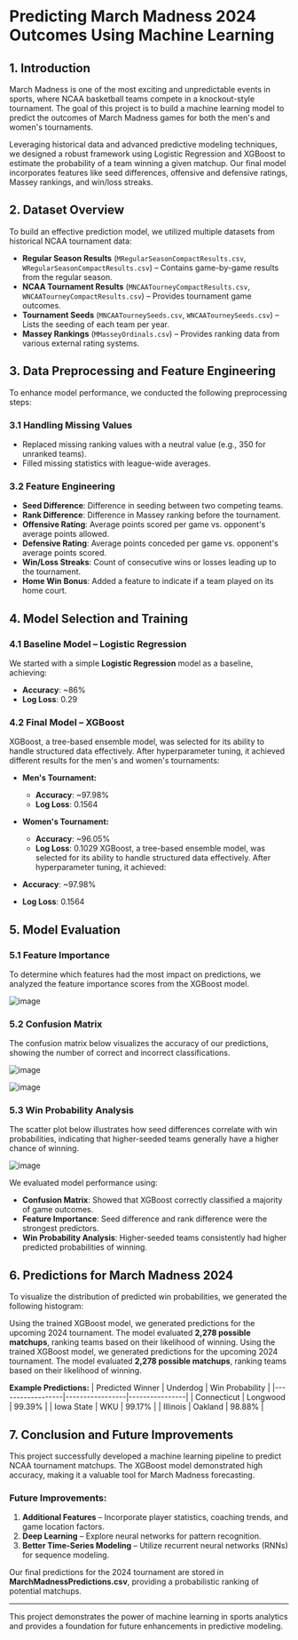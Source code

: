 # Predicting March Madness 2024 Outcomes Using Machine Learning

## 1. Introduction
March Madness is one of the most exciting and unpredictable events in sports, where NCAA basketball teams compete in a knockout-style tournament. The goal of this project is to build a machine learning model to predict the outcomes of March Madness games for both the men's and women's tournaments.

Leveraging historical data and advanced predictive modeling techniques, we designed a robust framework using Logistic Regression and XGBoost to estimate the probability of a team winning a given matchup. Our final model incorporates features like seed differences, offensive and defensive ratings, Massey rankings, and win/loss streaks.

## 2. Dataset Overview
To build an effective prediction model, we utilized multiple datasets from historical NCAA tournament data:
- **Regular Season Results** (`MRegularSeasonCompactResults.csv`, `WRegularSeasonCompactResults.csv`) – Contains game-by-game results from the regular season.
- **NCAA Tournament Results** (`MNCAATourneyCompactResults.csv`, `WNCAATourneyCompactResults.csv`) – Provides tournament game outcomes.
- **Tournament Seeds** (`MNCAATourneySeeds.csv`, `WNCAATourneySeeds.csv`) – Lists the seeding of each team per year.
- **Massey Rankings** (`MMasseyOrdinals.csv`) – Provides ranking data from various external rating systems.

## 3. Data Preprocessing and Feature Engineering
To enhance model performance, we conducted the following preprocessing steps:

### **3.1 Handling Missing Values**
- Replaced missing ranking values with a neutral value (e.g., 350 for unranked teams).
- Filled missing statistics with league-wide averages.

### **3.2 Feature Engineering**
- **Seed Difference**: Difference in seeding between two competing teams.
- **Rank Difference**: Difference in Massey ranking before the tournament.
- **Offensive Rating**: Average points scored per game vs. opponent's average points allowed.
- **Defensive Rating**: Average points conceded per game vs. opponent's average points scored.
- **Win/Loss Streaks**: Count of consecutive wins or losses leading up to the tournament.
- **Home Win Bonus**: Added a feature to indicate if a team played on its home court.

## 4. Model Selection and Training
### **4.1 Baseline Model – Logistic Regression**
We started with a simple **Logistic Regression** model as a baseline, achieving:
- **Accuracy**: ~86%
- **Log Loss**: 0.29

### **4.2 Final Model – XGBoost**
XGBoost, a tree-based ensemble model, was selected for its ability to handle structured data effectively. After hyperparameter tuning, it achieved different results for the men's and women's tournaments:

- **Men's Tournament:**
  - **Accuracy**: ~97.98%
  - **Log Loss**: 0.1564

- **Women's Tournament:**
  - **Accuracy**: ~96.05%
  - **Log Loss**: 0.1029
XGBoost, a tree-based ensemble model, was selected for its ability to handle structured data effectively. After hyperparameter tuning, it achieved:
- **Accuracy**: ~97.98%
- **Log Loss**: 0.1564

## 5. Model Evaluation

### **5.1 Feature Importance**
To determine which features had the most impact on predictions, we analyzed the feature importance scores from the XGBoost model.

![image](https://github.com/user-attachments/assets/5028cc31-21dd-4656-a731-156e93d0d6ba)


### **5.2 Confusion Matrix**
The confusion matrix below visualizes the accuracy of our predictions, showing the number of correct and incorrect classifications.

![image](https://github.com/user-attachments/assets/1d08eb41-ace7-44ad-b73c-782d34b8ef3f)

![image](https://github.com/user-attachments/assets/c8f471d1-e665-4d73-9943-f1a09eaf4f1b)



### **5.3 Win Probability Analysis**
The scatter plot below illustrates how seed differences correlate with win probabilities, indicating that higher-seeded teams generally have a higher chance of winning.

![image](https://github.com/user-attachments/assets/597e0ee4-11b9-41e0-a587-837358f24b41)



We evaluated model performance using:
- **Confusion Matrix**: Showed that XGBoost correctly classified a majority of game outcomes.
- **Feature Importance**: Seed difference and rank difference were the strongest predictors.
- **Win Probability Analysis**: Higher-seeded teams consistently had higher predicted probabilities of winning.

## 6. Predictions for March Madness 2024

To visualize the distribution of predicted win probabilities, we generated the following histogram:



Using the trained XGBoost model, we generated predictions for the upcoming 2024 tournament. The model evaluated **2,278 possible matchups**, ranking teams based on their likelihood of winning.
Using the trained XGBoost model, we generated predictions for the upcoming 2024 tournament. The model evaluated **2,278 possible matchups**, ranking teams based on their likelihood of winning.

**Example Predictions:**
| Predicted Winner  | Underdog         | Win Probability |
|------------------|-----------------|----------------|
| Connecticut      | Longwood        | 99.39%         |
| Iowa State      | WKU             | 99.17%         |
| Illinois        | Oakland         | 98.88%         |

## 7. Conclusion and Future Improvements
This project successfully developed a machine learning pipeline to predict NCAA tournament matchups. The XGBoost model demonstrated high accuracy, making it a valuable tool for March Madness forecasting.

### **Future Improvements**:
1. **Additional Features** – Incorporate player statistics, coaching trends, and game location factors.
2. **Deep Learning** – Explore neural networks for pattern recognition.
3. **Better Time-Series Modeling** – Utilize recurrent neural networks (RNNs) for sequence modeling.

Our final predictions for the 2024 tournament are stored in **MarchMadnessPredictions.csv**, providing a probabilistic ranking of potential matchups.

---

This project demonstrates the power of machine learning in sports analytics and provides a foundation for future enhancements in predictive modeling.


